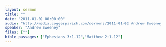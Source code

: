 ```yaml
---
layout: sermon
title: ""
date: "2011-01-02 00:00:00"
audio: "http://media.coggesparish.com/sermons/2011-01-02 Andrew Sweeney.mp3"
speaker: "Andrew Sweeney"
files: [""]
bible_passages: ["Ephesians 3:1-12","Matthew 2:1-12"]
---
```

